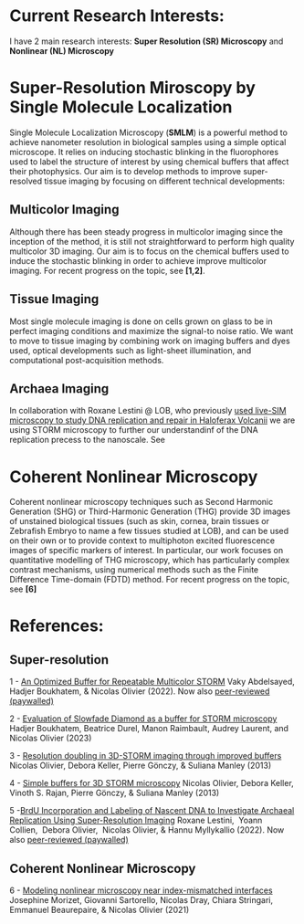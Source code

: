 # Current Research Interests:

I have 2 main research interests: **Super Resolution (SR) Microscopy** and **Nonlinear (NL) Microscopy**

# Super-Resolution Miroscopy by Single Molecule Localization

Single Molecule Localization Microscopy (**SMLM**) is a powerful method to achieve nanometer resolution in biological samples using a simple optical microscope. It relies on inducing stochastic blinking in the fluorophores used to label the structure of interest by using chemical buffers that affect their photophysics. Our aim is to develop methods to improve super-resolved tissue imaging by focusing on different technical developments: 

## Multicolor Imaging
Although there has been steady progress in multicolor imaging since the inception of the method, it is still not straightforward to perform high quality multicolor 3D imaging. Our aim is to focus on the chemical buffers used to induce the stochastic blinking in order to achieve improve multicolor imaging. For recent progress on the topic, see **[1,2]**.

## Tissue Imaging
Most single molecule imaging is done on cells grown on glass to be in perfect imaging conditions and maximize the signal-to noise ratio. We want to move to tissue imaging by combining work on imaging buffers and dyes used, optical developments such as light-sheet illumination, and computational post-acquisition methods.

## Archaea Imaging
In collaboration with Roxane Lestini @ LOB, who previously [used live-SIM microscopy to study DNA replication and repair in Haloferax Volcanii](https://academic.oup.com/nar/article/46/20/10757/5096073) we are using STORM microscopy to further our understandinf of the DNA replication precess to the nanoscale. See 

# Coherent Nonlinear Microscopy
Coherent nonlinear microscopy techniques such as Second Harmonic Generation (SHG) or Third-Harmonic Generation (THG) provide 3D images of unstained biological tissues (such as skin, cornea, brain tissues or Zebrafish Embryo to name a few tissues studied at LOB), and can be used on their own or to provide context to multiphoton excited fluorescence images of specific markers of interest. In particular, our work focuses on quantitative modelling of THG microscopy, which has particularly complex contrast mechanisms, using numerical methods such as the Finite Difference Time-domain (FDTD) method. For recent progress on the topic, see **[6]**


# References:

## Super-resolution

1 - [An Optimized Buffer for Repeatable Multicolor STORM](https://www.biorxiv.org/content/10.1101/2022.05.19.491818v1) Vaky Abdelsayed, Hadjer Boukhatem, & Nicolas Olivier (2022). Now also [peer-reviewed  (paywalled)](https://pubs.acs.org/doi/full/10.1021/acsphotonics.2c01249)

2 - [Evaluation of Slowfade Diamond as a buffer for STORM microscopy](https://opg.optica.org/boe/fulltext.cfm?uri=boe-14-2-550) Hadjer Boukhatem, Beatrice Durel, Manon Raimbault, Audrey Laurent, and Nicolas Olivier  (2023)

3 - [Resolution doubling in 3D-STORM imaging through improved buffers](https://journals.plos.org/plosone/article?id=10.1371/journal.pone.0069004) Nicolas Olivier, Debora Keller, Pierre Gönczy, & Suliana Manley (2013)

4 - [Simple buffers for 3D STORM microscopy](https://www.osapublishing.org/fulltext.cfm?uri=boe-4-6-885)  Nicolas Olivier, Debora Keller, Vinoth S. Rajan, Pierre Gönczy, & Suliana Manley (2013)

5 -[BrdU Incorporation and Labeling of Nascent DNA to Investigate Archaeal Replication Using Super-Resolution Imaging](https://hal.archives-ouvertes.fr/hal-03833442/)
Roxane Lestini,  Yoann Collien,  Debora Olivier,  Nicolas Olivier, & Hannu Myllykallio (2022). Now also [peer-reviewed  (paywalled)](https://link.springer.com/protocol/10.1007/978-1-0716-2445-6_29)

## Coherent Nonlinear Microscopy
6 - [Modeling nonlinear microscopy near index-mismatched interfaces](https://www.osapublishing.org/optica/fulltext.cfm?uri=optica-8-7-944&id=452614) Josephine Morizet, Giovanni Sartorello, Nicolas Dray, Chiara Stringari, Emmanuel Beaurepaire, & Nicolas Olivier (2021)
